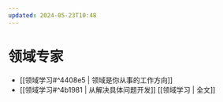 ```yaml
---
updated: 2024-05-23T10:48
---
```

# 领域专家
- [[领域学习#^4408e5 | 领域是你从事的工作方向]]
- [[领域学习#^4b1981 | 从解决具体问题开发]]
[[领域学习 | 全文]]

